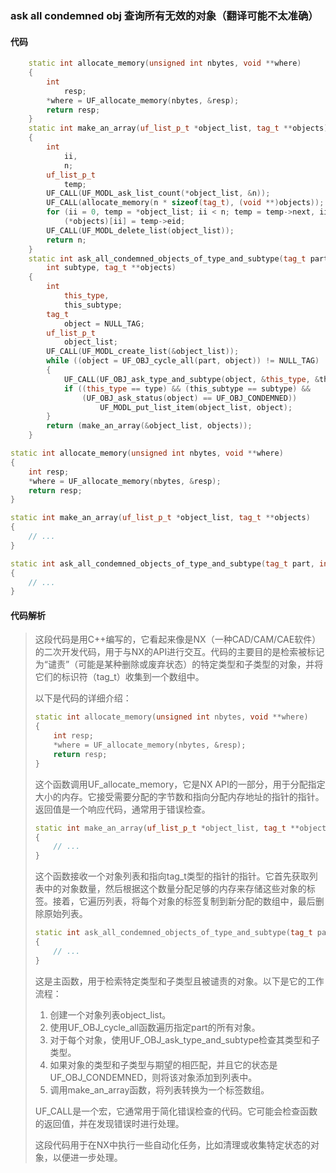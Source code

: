 ### ask all condemned obj 查询所有无效的对象（翻译可能不太准确）

#### 代码

```cpp
    static int allocate_memory(unsigned int nbytes, void **where)  
    {  
        int  
            resp;  
        *where = UF_allocate_memory(nbytes, &resp);  
        return resp;  
    }  
    static int make_an_array(uf_list_p_t *object_list, tag_t **objects)  
    {  
        int  
            ii,  
            n;  
        uf_list_p_t  
            temp;  
        UF_CALL(UF_MODL_ask_list_count(*object_list, &n));  
        UF_CALL(allocate_memory(n * sizeof(tag_t), (void **)objects));  
        for (ii = 0, temp = *object_list; ii < n; temp = temp->next, ii++)  
            (*objects)[ii] = temp->eid;  
        UF_CALL(UF_MODL_delete_list(object_list));  
        return n;  
    }  
    static int ask_all_condemned_objects_of_type_and_subtype(tag_t part, int type,  
        int subtype, tag_t **objects)  
    {  
        int  
            this_type,  
            this_subtype;  
        tag_t  
            object = NULL_TAG;  
        uf_list_p_t  
            object_list;  
        UF_CALL(UF_MODL_create_list(&object_list));  
        while ((object = UF_OBJ_cycle_all(part, object)) != NULL_TAG)  
        {  
            UF_CALL(UF_OBJ_ask_type_and_subtype(object, &this_type, &this_subtype));  
            if ((this_type == type) && (this_subtype == subtype) &&  
                (UF_OBJ_ask_status(object) == UF_OBJ_CONDEMNED))  
                    UF_MODL_put_list_item(object_list, object);  
        }  
        return (make_an_array(&object_list, objects));  
    }

```

```cpp
static int allocate_memory(unsigned int nbytes, void **where)
{
    int resp;
    *where = UF_allocate_memory(nbytes, &resp);
    return resp;
}

```

```cpp
static int make_an_array(uf_list_p_t *object_list, tag_t **objects)
{
    // ...
}

```

```cpp
static int ask_all_condemned_objects_of_type_and_subtype(tag_t part, int type, int subtype, tag_t **objects)
{
    // ...
}

```

#### 代码解析

> 这段代码是用C++编写的，它看起来像是NX（一种CAD/CAM/CAE软件）的二次开发代码，用于与NX的API进行交互。代码的主要目的是检索被标记为“谴责”（可能是某种删除或废弃状态）的特定类型和子类型的对象，并将它们的标识符（tag_t）收集到一个数组中。
>
> 以下是代码的详细介绍：
>
> ```cpp
> static int allocate_memory(unsigned int nbytes, void **where)
> {
>     int resp;
>     *where = UF_allocate_memory(nbytes, &resp);
>     return resp;
> }
> ```
>
> 这个函数调用UF_allocate_memory，它是NX API的一部分，用于分配指定大小的内存。它接受需要分配的字节数和指向分配内存地址的指针的指针。返回值是一个响应代码，通常用于错误检查。
>
> ```cpp
> static int make_an_array(uf_list_p_t *object_list, tag_t **objects)
> {
>     // ...
> }
> ```
>
> 这个函数接收一个对象列表和指向tag_t类型的指针的指针。它首先获取列表中的对象数量，然后根据这个数量分配足够的内存来存储这些对象的标签。接着，它遍历列表，将每个对象的标签复制到新分配的数组中，最后删除原始列表。
>
> ```cpp
> static int ask_all_condemned_objects_of_type_and_subtype(tag_t part, int type, int subtype, tag_t **objects)
> {
>     // ...
> }
> ```
>
> 这是主函数，用于检索特定类型和子类型且被谴责的对象。以下是它的工作流程：
>
> 1. 创建一个对象列表object_list。
> 2. 使用UF_OBJ_cycle_all函数遍历指定part的所有对象。
> 3. 对于每个对象，使用UF_OBJ_ask_type_and_subtype检查其类型和子类型。
> 4. 如果对象的类型和子类型与期望的相匹配，并且它的状态是UF_OBJ_CONDEMNED，则将该对象添加到列表中。
> 5. 调用make_an_array函数，将列表转换为一个标签数组。
>
> UF_CALL是一个宏，它通常用于简化错误检查的代码。它可能会检查函数的返回值，并在发现错误时进行处理。
>
> 这段代码用于在NX中执行一些自动化任务，比如清理或收集特定状态的对象，以便进一步处理。
>

